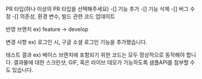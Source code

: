 PR 타입(하나 이상의 PR 타입을 선택해주세요)
-[] 기능 추가 
-[] 기능 삭제 
-[] 버그 수정 
-[] 의존성, 환경 변수, 빌드 관련 코드 업데이트

반영 브랜치
ex) feature -> develop

변경 사항
ex) 로그인 시, 구글 소셜 로그인 기능을 추가했습니다.

테스트 결과
ex) 베이스 브랜치에 포함되기 위한 코드는 모두 정상적으로 동작해야 합니다. 결과물에 대한 스크린샷, GIF, 혹은 라이브 데모가 가능하도록 샘플API를 첨부할 수도 있습니다.
